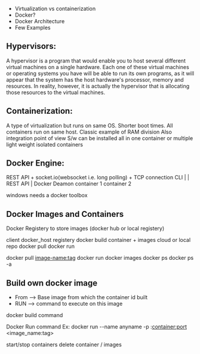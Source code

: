 * Virtualization vs containerization
* Docker?
* Docker Architecture
* Few Examples

## Hypervisors: 
A hypervisor is a program that would enable you to host several different virtual machines on a single hardware. Each one of these virtual machines or operating systems you have will be able to run its own programs, as it will appear that the system has the host hardware's processor, memory and resources. In reality, however, it is actually the hypervisor that is allocating those resources to the virtual machines.

## Containerization: 
A type of virtualization but runs on same OS. Shorter boot times. All containers run on same host. Classic example of RAM division
Also integration point of view
S/w can be installed all in one container or multiple light weight isolated containers

## Docker Engine: 
REST API + socket.io(websocket i.e. long polling) + TCP connection
CLI
|
|
REST API
|
Docker Deamon
container 1
container 2

windows needs a docker toolbox

## Docker Images and Containers
Docker Registery to store images (docker hub or local registery)

client             docker_host               registery
docker build     container + images       cloud or local repo
docker pull 
docker run

docker pull <image-name:tag> 
docker run <image-id>
docker images
docker ps
docker ps -a

## Build own docker image
* From --> Base image from which the container id built
* RUN --> command to execute on this image

docker build command

Docker Run command Ex: docker run --name anyname -p <host-port>:<container:port> <image_name:tag>

start/stop containers
delete container / images
